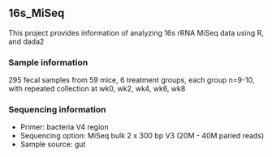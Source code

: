 ## 16s_MiSeq

This project provides information of analyzing 16s rRNA MiSeq data using R, and dada2

### Sample information

295 fecal samples from 59 mice, 6 treatment groups, each group n=9-10, with repeated collection at wk0, wk2, wk4, wk6, wk8

### Sequencing information

- Primer: bacteria V4 region
- Sequencing option: MiSeq bulk 2 x 300 bp V3 (20M - 40M paried reads)
- Sample source: gut

